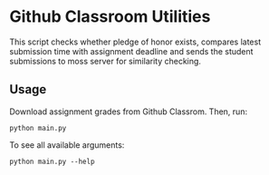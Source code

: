 # Github Classroom Utilities

This script checks whether pledge of honor exists, compares latest submission time with assignment deadline and sends the student submissions to moss server for similarity checking.

## Usage

Download assignment grades from Github Classrom. Then, run:

```
python main.py
```

To see all available arguments:

```
python main.py --help
```
